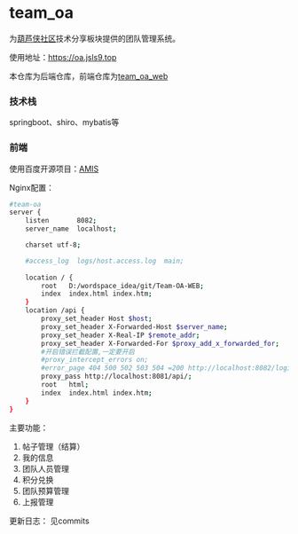 # team_oa
为[葫芦侠社区](http://www.huluxia.com/)技术分享板块提供的团队管理系统。

使用地址：https://oa.jsls9.top

本仓库为后端仓库，前端仓库为[team_oa_web](https://github.com/subei12/team_oa_web)

### 技术栈
springboot、shiro、mybatis等

### 前端
使用百度开源项目：[AMIS](https://github.com/baidu/amis)

Nginx配置：
```bash
#team-oa
server {
    listen       8082;
    server_name  localhost;

    charset utf-8;

    #access_log  logs/host.access.log  main;
    
    location / {
        root   D:/wordspace_idea/git/Team-OA-WEB;
        index  index.html index.htm;
    }
    location /api {
        proxy_set_header Host $host;
        proxy_set_header X-Forwarded-Host $server_name;
        proxy_set_header X-Real-IP $remote_addr;
        proxy_set_header X-Forwarded-For $proxy_add_x_forwarded_for;
        #开启错误拦截配置,一定要开启
        #proxy_intercept_errors on;
        #error_page 404 500 502 503 504 =200 http://localhost:8082/login.html;
        proxy_pass http://localhost:8081/api/;
        root   html;
        index  index.html index.htm;
    }
}
```

主要功能：

1. 帖子管理（结算）
2. 我的信息
3. 团队人员管理
4. 积分兑换
5. 团队预算管理
6. 上报管理

更新日志：
见commits
